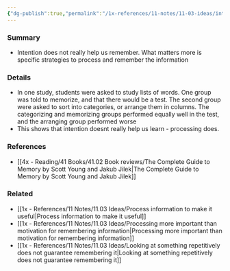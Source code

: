 ```yaml
---
{"dg-publish":true,"permalink":"/1x-references/11-notes/11-03-ideas/intention-to-remember-is-not-important-in-actual-remembering/","title":"Intention to remember is not important in actual remembering","dgShowBacklinks":false}
---
```



### Summary
- Intention does not really help us remember. What matters more is specific strategies to process and remember the information

### Details
- In one study, students were asked to study lists of words. One group was told to memorize, and that there would be a test. The second group were asked to sort into categories, or arrange them in columns. The categorizing and memorizing groups performed equally well in the test, and the arranging group performed worse
- This shows that intention doesnt really help us learn - processing does.

### References
- [[4x - Reading/41 Books/41.02 Book reviews/The Complete Guide to Memory by Scott Young and Jakub Jilek\|The Complete Guide to Memory by Scott Young and Jakub Jilek]]

### Related
- [[1x - References/11 Notes/11.03 Ideas/Process information to make it useful\|Process information to make it useful]]
- [[1x - References/11 Notes/11.03 Ideas/Processing more important than motivation for remembering information\|Processing more important than motivation for remembering information]]
- [[1x - References/11 Notes/11.03 Ideas/Looking at something repetitively does not guarantee remembering it\|Looking at something repetitively does not guarantee remembering it]]
